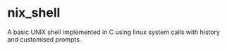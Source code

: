 # nix_shell
A basic UNIX shell implemented in C using linux system calls with history and customised prompts.